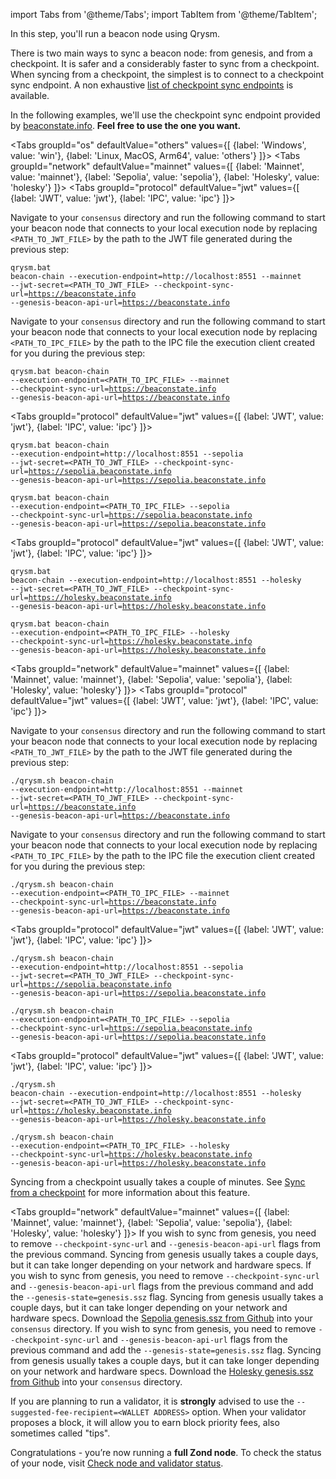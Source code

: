 import Tabs from '@theme/Tabs';
import TabItem from '@theme/TabItem';

<p className='hidden-in-jwt-guide hidden-in-mergeprep-guide'>In this step, you'll run a beacon node using Qrysm.</p>

<p>There is two main ways to sync a beacon node: from genesis, and from a checkpoint. It is safer and a considerably faster to sync from a checkpoint. When syncing from a checkpoint, the simplest is to connect to a checkpoint sync endpoint. A non exhaustive <a href='https://zond-clients.github.io/checkpoint-sync-endpoints'> list of checkpoint sync endpoints</a> is available.</p>

<p>In the following examples, we'll use the checkpoint sync endpoint provided by <a href='https://beaconstate.info/'>beaconstate.info</a>. <strong>Feel free to use the one you want.</strong></p>

<Tabs groupId="os" defaultValue="others" values={[
    {label: 'Windows', value: 'win'},
    {label: 'Linux, MacOS, Arm64', value: 'others'}
]}>
  <TabItem value="win">
    <Tabs groupId="network" defaultValue="mainnet" values={[
      {label: 'Mainnet', value: 'mainnet'},
      {label: 'Sepolia', value: 'sepolia'},
      {label: 'Holesky', value: 'holesky'}
    ]}>
      <TabItem value="mainnet">
        <Tabs groupId="protocol" defaultValue="jwt" values={[
          {label: 'JWT', value: 'jwt'},
          {label: 'IPC', value: 'ipc'}
        ]}>
          <TabItem value="jwt">
            <p>Navigate to your <code>consensus</code> directory and run the following command to start your beacon node that connects to your local execution node by replacing <code>&lt;PATH_TO_JWT_FILE&gt;</code> by the path to the JWT file generated during the previous step:</p>
            <pre><code>qrysm.bat beacon-chain --execution-endpoint=http://localhost:8551 --mainnet --jwt-secret=&lt;PATH_TO_JWT_FILE&gt; --checkpoint-sync-url=https://beaconstate.info --genesis-beacon-api-url=https://beaconstate.info</code></pre>
          </TabItem>
          <TabItem value="ipc">
            <p>Navigate to your <code>consensus</code> directory and run the following command to start your beacon node that connects to your local execution node by replacing <code>&lt;PATH_TO_IPC_FILE&gt;</code> by the path to the IPC file the execution client created for you during the previous step:</p>
            <pre><code>qrysm.bat beacon-chain --execution-endpoint=&lt;PATH_TO_IPC_FILE&gt; --mainnet --checkpoint-sync-url=https://beaconstate.info --genesis-beacon-api-url=https://beaconstate.info</code></pre>
          </TabItem>
        </Tabs>
      </TabItem>
      <TabItem value="sepolia">
        <Tabs groupId="protocol" defaultValue="jwt" values={[
          {label: 'JWT', value: 'jwt'},
          {label: 'IPC', value: 'ipc'}
        ]}>
          <TabItem value="jwt"><pre><code>qrysm.bat beacon-chain --execution-endpoint=http://localhost:8551 --sepolia --jwt-secret=&lt;PATH_TO_JWT_FILE&gt;  --checkpoint-sync-url=https://sepolia.beaconstate.info --genesis-beacon-api-url=https://sepolia.beaconstate.info</code></pre></TabItem>
          <TabItem value="ipc"><pre><code>qrysm.bat beacon-chain --execution-endpoint=&lt;PATH_TO_IPC_FILE&gt; --sepolia --checkpoint-sync-url=https://sepolia.beaconstate.info --genesis-beacon-api-url=https://sepolia.beaconstate.info</code></pre></TabItem>
        </Tabs>
      </TabItem>
      <TabItem value="holesky">
        <Tabs groupId="protocol" defaultValue="jwt" values={[
          {label: 'JWT', value: 'jwt'},
          {label: 'IPC', value: 'ipc'}
        ]}>
          <TabItem value="jwt"><pre><code>qrysm.bat beacon-chain --execution-endpoint=http://localhost:8551 --holesky --jwt-secret=&lt;PATH_TO_JWT_FILE&gt;  --checkpoint-sync-url=https://holesky.beaconstate.info --genesis-beacon-api-url=https://holesky.beaconstate.info</code></pre></TabItem>
          <TabItem value="ipc"><pre><code>qrysm.bat beacon-chain --execution-endpoint=&lt;PATH_TO_IPC_FILE&gt; --holesky --checkpoint-sync-url=https://holesky.beaconstate.info --genesis-beacon-api-url=https://holesky.beaconstate.info</code></pre></TabItem>
        </Tabs>
      </TabItem>
    </Tabs>
  </TabItem>
  <TabItem value="others">
    <Tabs groupId="network" defaultValue="mainnet" values={[
      {label: 'Mainnet', value: 'mainnet'},
      {label: 'Sepolia', value: 'sepolia'},
      {label: 'Holesky', value: 'holesky'}
    ]}>
      <TabItem value="mainnet">
        <Tabs groupId="protocol" defaultValue="jwt" values={[
          {label: 'JWT', value: 'jwt'},
          {label: 'IPC', value: 'ipc'}
        ]}>
          <TabItem value="jwt">
            <p>Navigate to your <code>consensus</code> directory and run the following command to start your beacon node that connects to your local execution node by replacing <code>&lt;PATH_TO_JWT_FILE&gt;</code> by the path to the JWT file generated during the previous step:</p>
            <pre><code>./qrysm.sh beacon-chain --execution-endpoint=http://localhost:8551 --mainnet --jwt-secret=&lt;PATH_TO_JWT_FILE&gt; --checkpoint-sync-url=https://beaconstate.info --genesis-beacon-api-url=https://beaconstate.info</code></pre>
          </TabItem>
          <TabItem value="ipc">
            <p>Navigate to your <code>consensus</code> directory and run the following command to start your beacon node that connects to your local execution node by replacing <code>&lt;PATH_TO_IPC_FILE&gt;</code> by the path to the IPC file the execution client created for you during the previous step:</p>
            <pre><code>./qrysm.sh beacon-chain --execution-endpoint=&lt;PATH_TO_IPC_FILE&gt; --mainnet --checkpoint-sync-url=https://beaconstate.info --genesis-beacon-api-url=https://beaconstate.info</code></pre>
          </TabItem>
        </Tabs>
      </TabItem>
      <TabItem value="sepolia">
        <Tabs groupId="protocol" defaultValue="jwt" values={[
          {label: 'JWT', value: 'jwt'},
          {label: 'IPC', value: 'ipc'}
        ]}>
          <TabItem value="jwt"><pre><code>./qrysm.sh beacon-chain --execution-endpoint=http://localhost:8551 --sepolia --jwt-secret=&lt;PATH_TO_JWT_FILE&gt;  --checkpoint-sync-url=https://sepolia.beaconstate.info --genesis-beacon-api-url=https://sepolia.beaconstate.info</code></pre></TabItem>
          <TabItem value="ipc"><pre><code>./qrysm.sh beacon-chain --execution-endpoint=&lt;PATH_TO_IPC_FILE&gt; --sepolia --checkpoint-sync-url=https://sepolia.beaconstate.info --genesis-beacon-api-url=https://sepolia.beaconstate.info</code></pre></TabItem>
          </Tabs>
      </TabItem>
      <TabItem value="holesky">
        <Tabs groupId="protocol" defaultValue="jwt" values={[
          {label: 'JWT', value: 'jwt'},
          {label: 'IPC', value: 'ipc'}
        ]}>
          <TabItem value="jwt"><pre><code>./qrysm.sh beacon-chain --execution-endpoint=http://localhost:8551 --holesky --jwt-secret=&lt;PATH_TO_JWT_FILE&gt;  --checkpoint-sync-url=https://holesky.beaconstate.info --genesis-beacon-api-url=https://holesky.beaconstate.info</code></pre></TabItem>
          <TabItem value="ipc"><pre><code>./qrysm.sh beacon-chain --execution-endpoint=&lt;PATH_TO_IPC_FILE&gt; --holesky --checkpoint-sync-url=https://holesky.beaconstate.info --genesis-beacon-api-url=https://holesky.beaconstate.info</code></pre></TabItem>
        </Tabs>
      </TabItem>
    </Tabs>
  </TabItem>
</Tabs>

<div>

Syncing from a checkpoint usually takes a couple of minutes. See [Sync from a checkpoint](../../qrysm-usage/checkpoint-sync.md) for more information about this feature.

<Tabs groupId="network" defaultValue="mainnet" values={[
      {label: 'Mainnet', value: 'mainnet'},
      {label: 'Sepolia', value: 'sepolia'},
      {label: 'Holesky', value: 'holesky'}
    ]}>
    <TabItem value="mainnet">
      If you wish to sync from genesis, you need to remove <code>--checkpoint-sync-url</code> and <code>--genesis-beacon-api-url</code> flags from the previous command. Syncing from genesis usually takes a couple days, but it can take longer depending on your network and hardware specs.
    </TabItem>
    <TabItem value="sepolia">
      If you wish to sync from genesis, you need to remove <code>--checkpoint-sync-url</code> and <code>--genesis-beacon-api-url</code> flags from the previous command and add the <code>--genesis-state=genesis.ssz</code> flag. Syncing from genesis usually takes a couple days, but it can take longer depending on your network and hardware specs.
      Download the <a href='https://github.com/zond-clients/sepolia/blob/main/bepolia/genesis.ssz'>Sepolia genesis.ssz from Github</a> into your <code>consensus</code> directory.
    </TabItem>
     <TabItem value="holesky">
      If you wish to sync from genesis, you need to remove <code>--checkpoint-sync-url</code> and <code>--genesis-beacon-api-url</code> flags from the previous command and add the <code>--genesis-state=genesis.ssz</code> flag. Syncing from genesis usually takes a couple days, but it can take longer depending on your network and hardware specs.
      Download the <a href='https://github.com/zond-clients/holesky/tree/main/metadata/genesis.ssz'>Holesky genesis.ssz from Github</a> into your <code>consensus</code> directory.
    </TabItem>
</Tabs>

If you are planning to run a validator, it is <strong>strongly</strong> advised to use the <code>--suggested-fee-recipient=\<WALLET ADDRESS\></code> option. When your validator proposes a block, it will allow you to earn block priority fees, also sometimes called "tips".


<p>Congratulations - you’re now running a <strong>full Zond node</strong>. To check the status of your node, visit <a href='https://docs.prylabs.network/docs/monitoring/checking-status'>Check node and validator status</a>.</p>

</div>
